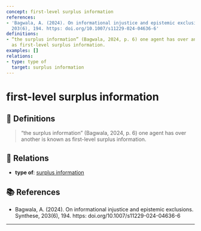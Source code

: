 ```yaml
---
concept: first-level surplus information
references:
- 'Bagwala, A. (2024). On informational injustice and epistemic exclusions. Synthese,
  203(6), 194. https: doi.org/10.1007/s11229-024-04636-6'
definitions:
- “the surplus information” (Bagwala, 2024, p. 6) one agent has over another is known
  as first-level surplus information.
examples: []
relations:
- type: type of
  target: surplus information
---
```


# first-level surplus information

## 📖 Definitions

> “the surplus information” (Bagwala, 2024, p. 6) one agent has over another is known as first-level surplus information.

## 🔗 Relations

- **type of**: [surplus information](./surplus-information.md)

## 📚 References

- Bagwala, A. (2024). On informational injustice and epistemic exclusions. Synthese, 203(6), 194. https: doi.org/10.1007/s11229-024-04636-6

---

<script src="https://giscus.app/client.js"
                data-repo="natesheehan/conceptcartography"
                data-repo-id="R_kgDOPB5QiQ"
                data-category="General"
                data-category-id="DIC_kwDOPB5Qic4CsAxd"
                data-mapping="pathname"
                data-strict="0"
                data-reactions-enabled="1"
                data-emit-metadata="0"
                data-input-position="bottom"
                data-theme="catppuccin_mocha"
                data-lang="en"
                crossorigin="anonymous"
                async>
        </script>
        